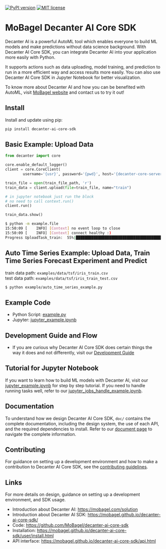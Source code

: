 [![PyPI version](https://badge.fury.io/py/decanter-ai-core-sdk.svg)](https://pypi.org/project/decanter-ai-core-sdk/)
[![MIT license](https://img.shields.io/badge/License-MIT-blue.svg)](https://github.com/MoBagel/decanter-ai-core-sdk)

# MoBagel Decanter AI Core SDK

Decanter AI is a powerful AutoML tool which enables everyone to build ML models and make predictions without data science background. With Decanter AI Core SDK, you can integrate Decanter AI into your application more easily with Python. 

It supports actions such as data uploading, model training, and prediction to run in a more efficient way and access results more easily. You can also use Decanter AI Core SDK in Jupyter Notebook for better visualization.

To know more about Decanter AI and how you can be benefited with AutoML, visit [MoBagel website](https://mobagel.com/product/) and contact us to try it out!

## Install
Install and update using pip:
```bash
pip install decanter-ai-core-sdk
```

## Basic Example: Upload Data
```python
from decanter import core

core.enable_default_logger()
client = core.CoreClient(
        username='{usr}', password='{pwd}', host='{decanter-core-server}')

train_file = open(train_file_path, 'r')
train_data = client.upload(file=train_file, name="train")

# in jupyter notebook just run the block
# no need to call context.run()
client.run()

train_data.show()
```

```bash
$ python -m example.file
15:50:09 [    INFO] [Context] no event loop to close
15:50:09 [    INFO] [Context] connect healthy :)
Progress UploadTask_train:  55%|█████████████████████████████████████████
```

## Auto Time Series Example: Upload Data, Train Time Series Forecast Experiment and Predict
train data path: `examples/data/tsf/iris_train.csv`  
test data path: `examples/data/tsf/iris_train_test.csv`

```bash
$ python example/auto_time_series_example.py
```

## Example Code
* Python Script: [example.py](https://github.com/MoBagel/decanter-ai-core-sdk/blob/master/examples/example.py)
* Jupyter: [jupyter_example.ipynb](https://github.com/MoBagel/decanter-ai-core-sdk/blob/master/examples/jupyter_example.ipynb)


## Development Guide and Flow
* If you are curious why Decanter AI Core SDK does certain things the way it does and not differently, visit our [Development Guide](https://mobagel.github.io/decanter-ai-core-sdk/notes/design.html)


## Tutorial for Jupyter Notebook
If you want to learn how to build ML models with Decanter AI, visit our [jupyter_example.ipynb](https://github.com/MoBagel/decanter-ai-core-sdk/blob/master/examples/jupyter_example.ipynb) for step by step tutorial.
If you need to handle running tasks well, refer to our [jupyter_jobs_handle_example.ipynb](https://github.com/MoBagel/decanter-ai-core-sdk/blob/master/examples/jupyter_jobs_handle_example.ipynb).


## Documentation
To understand how we design Decanter AI Core SDK, `doc/` contains the complete documentation, including the design system, the use of each API, and the required dependencies to install. Refer to our [document page](https://mobagel.github.io/decanter-ai-core-sdk/index.html) to navigate the complete information.


## Contributing
For guidance on setting up a development environment and how to make a contribution to Decanter AI Core SDK, see the [contributing guidelines](https://mobagel.github.io/decanter-ai-core-sdk/notes/contributing.html).


## Links
For more details on design, guidance on setting up a development environment, and SDK usage.

* Introduction about Decanter AI: https://mobagel.com/solution
* Introduction about Decanter AI SDK: https://mobagel.github.io/decanter-ai-core-sdk/
* Code: https://github.com/MoBagel/decanter-ai-core-sdk
* Installation: https://mobagel.github.io/decanter-ai-core-sdk/user/install.html
* API interface: https://mobagel.github.io/decanter-ai-core-sdk/api.html